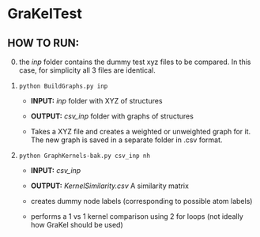# GraKelTest


## HOW TO RUN:

0. the _inp_ folder contains the dummy test xyz files to be compared. In this case, for simplicity all 3 files are identical.  

1.  ```
    python BuildGraphs.py inp
    ```
    
    - **INPUT:** _inp_      folder with XYZ of structures
    - **OUTPUT:** _csv_inp_  folder with graphs of structures
    
    - Takes a XYZ file and creates a weighted or unweighted graph for it. The new graph is saved in a separate folder in .csv format. 

2.  ```
    python GraphKernels-bak.py csv_inp nh
    ```

    - **INPUT:** _csv_inp_
    - **OUTPUT:** _KernelSimilarity.csv_    A similarity matrix

    
 
    - creates dummy node labels (corresponding to possible atom labels)
    - performs a 1 vs 1 kernel comparison using 2 for loops (not ideally how GraKel should be used)
